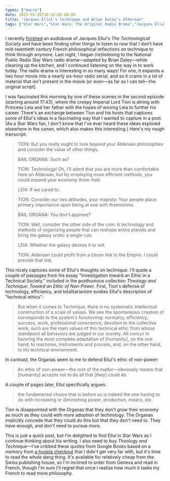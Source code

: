 ```yaml
---
types: ["macro"]
date: 2025-03-28T10:32:03-04:00
title: "Jacques Ellul's technique and Brian Daley's Alderaan"
tags: ["Star Wars","Star Wars: The Original Radio Drama","Jacques Ellul","technique","The Technological Society","NPR","radio","Theology and Technique","degrowth","non-power"]
---
```

I recently [finished](https://spencergreenhalgh.com/work/2025-03-24-Ellul) an audiobook of Jacques Ellul's *The Technological Society* and have been finding other things to listen to now that I don't have mid-twentieth century French philosophical reflections on technique to think through anymore. Last night, I began (re)listening to the National Public Radio Star Wars radio drama—adapted by Brian Daley—while cleaning up the kitchen, and I continued listening on the way in to work today. The radio drama is interesting in so many ways! For one, it expands a two hour movie into a nearly six-hour radio serial, and so it crams in a lot of material that isn't present in the movie (or even—as far as I can tell—the original script). 

I was fascinated this morning by one of these scenes in the second episode (starting around 17:43), where the creepy Imperial Lord Tion is dining with Princess Leia and her father with the hopes of wooing Leia to further his career. There's an exchange between Tion and his hosts that captures some of Ellul's ideas in a fascinating way that I wanted to capture in a post. (As a Star Wars fan, I don't know that I've ever heard these ideas explored elsewhere in the canon, which also makes this interesting.) Here's my rough transcript:

> TION: But you really ought to look beyond your Alderaan philosophies and consider the value of other things.
> 
> BAIL ORGANA: Such as?
> 
> TION: Technology! Oh, I'll admit that you are more than comfortable here on Alderaan, but by employing more efficient methods, you could expand your economy three-fold.
> 
> LEIA: If we cared to.
> 
> TION: Consider our two attitudes, your majesty: Your people place primary importance upon being at one with themselves. 
>
> BAIL ORGANA: You don't approve?
> 
> TION: Well, consider the other side of the coin: A technology and methods of organizing people that can reshape entire planets and bring the galaxy under a single rule.
>
> LEIA: Whether the galaxy desires it or not.
>
> TION: Alderaan could profit from a closer link to the Empire. I could provide that link.

This nicely captures some of Ellul's thoughts on technique. I'll quote a couple of passages from his essay "Investigation toward an Ethic in a Technical Society," included in the posthumous collection *Theology and Technique: Toward an Ethic of Non-Power*. First, Tion's defense of technology, efficiency, and totalitarianism evokes Ellul's description of "technical ethics":

> But when it comes to Technique, there is no systematic intellectual construction of a scale of values. We see the spontaneous creation of corresponds to the system's functioning: normalcy, efficiency, success, work, professional conscience, devotion to the collective work; such are the main values of this technical ethic from whose standpoint all behaviors are judged in our society. All concur in favoring the most complete adaptation of [humanity], on the one hand, to machines, instruments and process, and, on the other hand, to his technical environment.

In contrast, the Organas seem to me to defend Ellul's ethic of non-power:

> An ethic of non-power—the root of the matter—obviously means that [humanity] accepts not to do all that [they] could do.

A couple of pages later, Ellul specifically argues:

> the fundamental choice that is before us is indeed the one having to do with increasing or diminishing power, production, means, etc. 

Tion is disappointed with the Organas that they don't grow their economy as much as they could with more adoption of technology. The Organas implicitly concede that they could do this but that they don't need to. They have enough, and don't need to pursue more.

This is just a quick post, but I'm delighted to find Ellul in Star Wars as I continue thinking about his writing. I also need to buy *Theology and Technique*—I've cribbed these quotes from Google Books based on a memory from [a hoopla checkout](https://spencergreenhalgh.com/myself/hoopla-and-other-apps/) that I didn't get very far with, but it's time to read the whole dang thing. It's available for relatively cheap from the Swiss publishing house, so I'm inclined to order from Geneva and read in French, though I'm sure I'll regret that once I realize how much it tasks my French to read more philosophy.